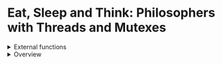 # Eat, Sleep and Think: Philosophers with Threads and Mutexes

<details>
<summary>External functions</summary>
<div markdown="1">

### usleep()
This function is used to pause the execution of a thread for a specified number of microseconds. It takes a single argument, which is the number of microseconds to sleep. 
```c
usleep(1000000); // sleep for 1 second
```
This code pauses the execution of the current thread for 1 second.  

### gettimeofday()
This function is used to get the current time as a struct timeval, which contains the number of seconds and microseconds since the Unix epoch (January 1, 1970). It takes two arguments: a pointer to a struct timeval to be filled in with the current time, and a struct timezone pointer that can be set to NULL.  
```c
struct timeval tv;
gettimeofday(&tv, NULL);
printf("The current time is %ld seconds and %ld microseconds\n", tv.tv_sec, tv.tv_usec);
```
This code gets the current time and prints it to the console.

The timeval structure is commonly used in C programming for time-related functions, such as measuring elapsed time, setting timeouts, or scheduling events. It is also used in networking and system programming to represent timestamps and time intervals.  
```c
#include <sys/time.h>
#include <stdio.h>

int main() {
    struct timeval start, end, elapsed;
    gettimeofday(&start, NULL);
    // do some work here...
    gettimeofday(&end, NULL);
    timersub(&end, &start, &elapsed);
    printf("Elapsed time: %ld.%06ld seconds\n", elapsed.tv_sec, elapsed.tv_usec);
    return 0;
}
````
In this example, gettimeofday() is used to get the current time into the start and end timeval structs, and timersub() is used to calculate the difference between them and store it in the elapsed timeval struct. The printf() statement then displays the elapsed time in seconds and microseconds.  

**pthread_create()**: This function is used to create a new thread of execution. It takes four arguments: a pointer to a pthread_t variable that will be filled in with the ID of the new thread, a pthread_attr_t pointer that can be set to NULL, a function pointer that takes a single void* argument and returns a void*, and a void* argument to be passed to the function.  

The pthread_create() function takes four arguments:
- A pointer to a pthread_t variable that will be used to store the ID of the new thread.  

- A pthread_attr_t pointer that can be set to NULL, or used to specify attributes for the new thread, such as its stack size or scheduling policy.  

- A function pointer to the function that will be executed in the new thread. This function must take a single void* argument and return a void*.  

- A void* argument to be passed to the function.  

```c
#include <pthread.h>
#include <stdio.h>

void *thread_func(void *arg) {
    printf("Hello, world!\n");
    return NULL;
}

int main() {
    pthread_t tid;
    pthread_create(&tid, NULL, thread_func, NULL);
    pthread_join(tid, NULL);
    return 0;
}
```
This code creates a new thread that calls thread_func(), which prints "Hello, world!" to the console.

### pthread_detach()
This function is used to detach a thread, which allows the system to reclaim its resources when the thread terminates. It takes a single argument, which is the pthread_t ID of the thread to detach.
```c
pthread_t tid;
pthread_create(&tid, NULL, thread_func, NULL);
pthread_detach(tid);
```
This code creates a new thread and detaches it from the main thread.

### pthread_join()
This function is used to wait for a thread to terminate and retrieve its exit status. It takes two arguments: the pthread_t ID of the thread to join, and a pointer to a void* variable that will be filled in with the thread's exit status.
```c
pthread_t tid;
pthread_create(&tid, NULL, thread_func, NULL);
void *status;
pthread_join(tid, &status);
```
This code creates a new thread and waits for it to terminate, storing its exit status in the status variable.

pthread_join() and pthread_detach() are two functions in the POSIX threading library that are used to manage the lifecycle of threads. The main difference between the two is how they handle the resources associated with a thread after it completes execution.  

pthread_join() is used to wait for a thread to complete execution and retrieve its return value (if any). When called, pthread_join() blocks the calling thread until the specified thread has completed execution. Once the thread has completed execution, pthread_join() frees the resources associated with the thread, including its pthread_t handle and any memory that was dynamically allocated within the thread. This ensures that the thread's resources are not leaked and that the thread's return value can be retrieved.  

On the other hand, pthread_detach() is used to detach a thread from its calling thread and allow it to run independently. When called, pthread_detach() marks the specified thread as detached, which means that its resources will be automatically freed when the thread completes execution. However, unlike pthread_join(), pthread_detach() does not block the calling thread, and does not retrieve the thread's return value.  

In general, pthread_join() is used when the calling thread needs to wait for a specific thread to complete execution and retrieve its return value, while pthread_detach() is used when the calling thread does not need to wait for the thread to complete execution and does not need to retrieve its return value. Additionally, pthread_join() is often used in conjunction with dynamically allocated threads, while pthread_detach() is often used with threads that are statically allocated or have a long lifetime.  

### pthread_mutex_init()
This function is used to initialize a mutex lock. It takes two arguments: a pointer to the mutex lock to be initialized, and a pthread_mutexattr_t pointer that can be set to NULL.
```c
pthread_mutex_t mutex;
pthread_mutex_init(&mutex, NULL);
```

### pthread_mutex_destroy()
This function is used to destroy a mutex lock that was previously initialized with pthread_mutex_init(). It takes a single argument, which is a pointer to the mutex lock to be destroyed. 
```c
pthread_mutex_t mutex;
pthread_mutex_init(&mutex, NULL);
// use the mutex lock...
pthread_mutex_destroy(&mutex);
```
This code initializes a new mutex lock, uses it, and then destroys it.

### pthread_mutex_lock()
This function is used to lock a mutex lock. If the mutex lock is already locked by another thread, the calling thread will block until the lock becomes available. It takes a single argument, which is a pointer to the mutex lock to be locked.
```c
pthread_mutex_t mutex;
pthread_mutex_init(&mutex, NULL);
pthread_mutex_lock(&mutex);
// critical section...
pthread_mutex_unlock(&mutex);
pthread_mutex_destroy(&mutex);
```
This code initializes a new mutex lock, locks it, enters a critical section, unlocks it, and then destroys it.

### pthread_mutex_unlock()
This function is used to unlock a mutex lock that was previously locked with pthread_mutex_lock(). It takes a single argument, which is a pointer to the mutex lock to be unlocked.
```c
pthread_mutex_t mutex;
pthread_mutex_init(&mutex, NULL);
pthread_mutex_lock(&mutex);
// critical section...
pthread_mutex_unlock(&mutex);
pthread_mutex_destroy(&mutex);
```
This code initializes a new mutex lock, locks it, enters a critical section, unlocks it, and then destroys it.
</div>
</details>

<details>
<summary>Overview</summary>
<div markdown="1">

1. Parsing Arguments
- number_of_philosophers
- time_to_die (in milliseconds)
- time_to_eat (in milliseconds)
- time_to_sleep (in milliseconds)
- number_of_times_each_philosopher_must_eat (optional)

2. Initialize Resources
- pthread_mutex_init()
- gettimeofday()

3. Start Threads
- pthread_create()
- pthread_detach()
- pthread_mutex_lock()
- pthread_mutex_unlock()
- life_of_Philo : think, eat, sleep, die
	- Thinking
	- Eating : take fork, eat, release fork
	- Sleeping

4. Monitor the Situation
- If any philosopher starves to death, stop all the threads.
- When all the philosophers have eaten, stop all the threads.

5. Close and Free
- pthread_join()
- pthread_mutex_destroy()


</div>
</details>
